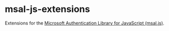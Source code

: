 # msal-js-extensions
Extensions for the [Microsoft Authentication Library for JavaScript (msal.js)](https://github.com/AzureAD/microsoft-authentication-library-for-js).
